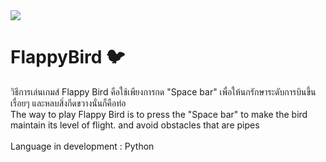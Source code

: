 <img src="https://imgur.com/6sUVwSK.png">

# FlappyBird 🐦
วิธีการเล่นเกมส์ Flappy Bird คือใช้เพียงการกด "Space bar" เพื่อให้นกรักษาระดับการบินขึ้นเรื่อยๆ และหลบสิ่งกีดขวางนั่นก็คือท่อ<br>
The way to play Flappy Bird is to press the "Space bar" to make the bird maintain its level of flight. and avoid obstacles that are pipes
<br><br>
Language in development : Python
